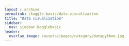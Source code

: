 ```yaml
---
layout : archive
permalink: /kaggle-basic/data-visualization
title: "Data visualization"
sidebar:
  nav: sidebar-kagglebasic
header:
  overlay_image: /assets/images/category/datapython.jpg
---
```

